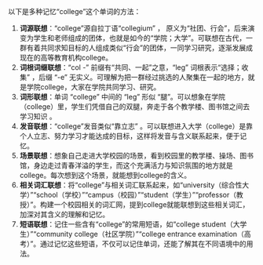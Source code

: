 以下是多种记忆“college”这个单词的方法：
1. **词源联想**：“college”源自拉丁语“collegium” ， 原义为“社团、行会”，后来演变为学生和老师组成的团体，也就是如今的“学院；大学”。可联想在古代，一群有着共同求知目标的人组成类似“行会”的团体，一同学习研究，逐渐发展成现在的高等教育机构college。 
2. **词根词缀联想**：“col -” 前缀有“共同、一起”之意，“leg” 词根表示“选择；收集” ，后缀 “-e” 无实义。可理解为把一群经过挑选的人聚集在一起的地方，就是学院college，大家在学院共同学习、研究。
3. **词形联想**：单词 “college” 中间的 “leg” 形似 “腿”。可以想象在学院（college）里，学生们凭借自己的双腿，奔走于各个教学楼、图书馆之间去学习知识 。 
4. **发音联想**：“college”发音类似“靠立志” 。可以联想进入大学（college）是靠个人立志、努力学习才能达成的目标，这样将发音与含义联系起来，便于记忆。 
5. **场景联想**：想象自己走进大学校园的场景，看到校园里的教学楼、操场、图书馆，身边走过青春洋溢的学生，而这个充满活力与知识氛围的地方就是college。每次想到这个场景，就能想到college的含义。 
6. **相关词汇联想**：将“college”与相关词汇联系起来，如“university（综合性大学）”“school（学校）”“campus（校园）”“student（学生）”“professor（教授）”。构建一个校园相关的词汇网，提到college就能联想到这些相关词汇，加深对其含义的理解和记忆。 
7. **短语联想**：记住一些含有“college”的常用短语，如“college student（大学生）”“community college（社区学院）”“college entrance examination（高考）”。通过记忆这些短语，不仅可以记住单词，还能了解其在不同语境中的用法。 